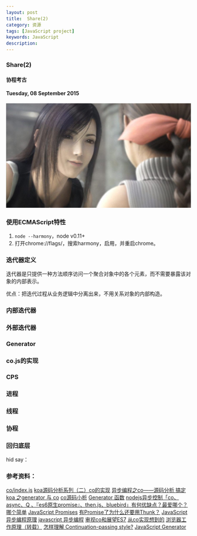 ```yaml
---
layout: post
title:  Share(2)
category: 资源
tags: [JavaScript project]
keywords: JavaScript 
description: 
---
```


### Share(2) 
#### 协程考古

#### Tuesday, 08 September 2015

![最终幻想](/../../assets/img/resource/2015/df.jpg)

### 使用ECMAScript特性

1. `node --harmony`，node v0.11+
2. 打开chrome://flags/，搜索harmony，启用，并重启chrome。

### 迭代器定义
迭代器是只提供一种方法顺序访问一个聚合对象中的各个元素，而不需要暴露该对象的内部表示。

优点：把迭代过程从业务逻辑中分离出来，不用关系对象的内部构造。

### 内部迭代器

### 外部迭代器

### Generator

### co.js的实现

### CPS

### 进程

### 线程

### 协程

### 回归底层


hid say：


### 参考资料：
[co/index.js](https://github.com/tj/co/blob/master/index.js)
[koa源码分析系列（二）co的实现](http://purplebamboo.github.io/2014/05/24/koa-source-analytics-2/)
[异步编程之co——源码分析 ](http://yikaj.gitcafe.io/2015/05/12/%E5%BC%82%E6%AD%A5%E7%BC%96%E7%A8%8B%E4%B9%8Bco%E2%80%94%E2%80%94%E6%BA%90%E7%A0%81%E5%88%86%E6%9E%90/)
[搞定 koa 之generator 与 co](http://boke.io/gao-ding-koa-zhi-generator-yu-co/)
[co源码小析](http://jser.me/2015/05/29/co%E6%BA%90%E7%A0%81%E5%B0%8F%E6%9E%90.html)
[Generator 函数](http://es6.ruanyifeng.com/#docs/generator)
[nodejs异步控制「co、async、Q 、『es6原生promise』、then.js、bluebird」有何优缺点？最爱哪个？哪个简单](http://www.zhihu.com/question/25413141)
[JavaScript Promises](http://www.html5rocks.com/en/tutorials/es6/promises/#toc-parallelism-sequencing)
[有Promise了为什么还要用Thunk？](https://github.com/thunks/thunks/issues/1)
[JavaScript异步编程原理](http://div.io/topic/762)
[javascript 异步编程](http://www.cnblogs.com/rubylouvre/archive/2011/03/14/1982699.html)
[审视co和展望ES7](http://www.html-js.com/article/2424)
[从co实现想到的](http://www.helix.name/cong-coshi-xian-xiang-dao-de/)
[浏览器工作原理（转载）](http://www.helix.name/wei-ming-ming-4/)
[怎样理解 Continuation-passing style?](http://www.zhihu.com/question/20259086)
[JavaScript Generator](http://pij.robinqu.me/JavaScript_Core/Functional_JavaScript/JavaScript_Generator.html)
